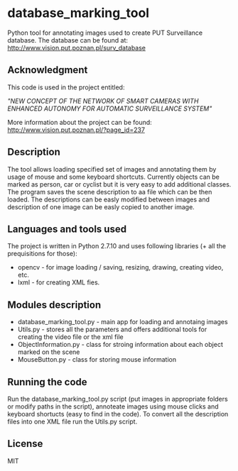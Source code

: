 # database_marking_tool

Python tool for annotating images used to create PUT Surveillance database. The database can be found at:
http://www.vision.put.poznan.pl/surv_database

## Acknowledgment

This code is used in the project entitled:

*"NEW CONCEPT OF THE NETWORK OF SMART CAMERAS WITH ENHANCED AUTONOMY FOR AUTOMATIC SURVEILLANCE SYSTEM"*

More information about the project can be found: http://www.vision.put.poznan.pl/?page_id=237

## Description

The tool allows loading specified set of images and annotating them by usage of mouse and some keyboard shortcuts. Currently objects can be marked as person, car or cyclist but it is very easy to add additional classes. The program saves the scene description to aa file which can be then loaded. The descriptions can be easly modified between images and description of one image can be easly copied to another image. 

## Languages and tools used

The project is written in Python 2.7.10 and uses following libraries (+ all the prequisitions for those):
* opencv - for image loading / saving, resizing, drawing, creating video, etc.
* lxml - for creating XML fies.

## Modules description
* database_marking_tool.py - main app for loading and annotaing images
* Utils.py - stores all the parameters and offers additional tools for creating the video file or the xml file 
* ObjectInformation.py - class for stroing information about each object marked on the scene
* MouseButton.py - class for storing mouse information

## Running the code
Run the database_marking_tool.py script (put images in appropriate folders or modify paths in the script), annoteate images using mouse clicks and keyboard shortucts (easy to find in the code). To convert all the description files into one XML file run the Utils.py script.

## License

MIT
